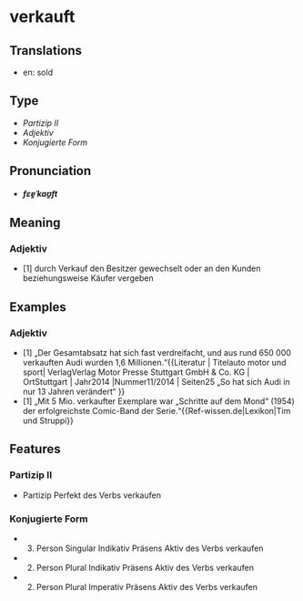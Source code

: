 # verkauft
## Translations
- en: sold
## Type
- _Partizip II_
- _Adjektiv_
- _Konjugierte Form_
## Pronunciation
- **_fɛɐ̯ˈkaʊ̯ft_**
## Meaning
### Adjektiv
- [1] durch Verkauf den Besitzer gewechselt oder an den Kunden beziehungsweise Käufer vergeben
## Examples
### Adjektiv
- [1] „Der Gesamtabsatz hat sich fast verdreifacht, und aus rund 650 000 verkauften Audi wurden 1,6 Millionen.“<ref>{{Literatur | Titelauto motor und sport| VerlagVerlag Motor Presse Stuttgart GmbH & Co. KG | OrtStuttgart | Jahr2014 |Nummer11/2014 | Seiten25 „So hat sich Audi in nur 13 Jahren verändert“ }}</ref>
- [1] „Mit 5 Mio. verkaufter Exemplare war „Schritte auf dem Mond“ (1954) der erfolgreichste Comic-Band der Serie.“<ref>{{Ref-wissen.de|Lexikon|Tim und Struppi}}</ref>
## Features
### Partizip II
- Partizip Perfekt des Verbs verkaufen
### Konjugierte Form
- 3. Person Singular Indikativ Präsens Aktiv des Verbs verkaufen
- 2. Person Plural Indikativ Präsens Aktiv des Verbs verkaufen
- 2. Person Plural Imperativ Präsens Aktiv des Verbs verkaufen
